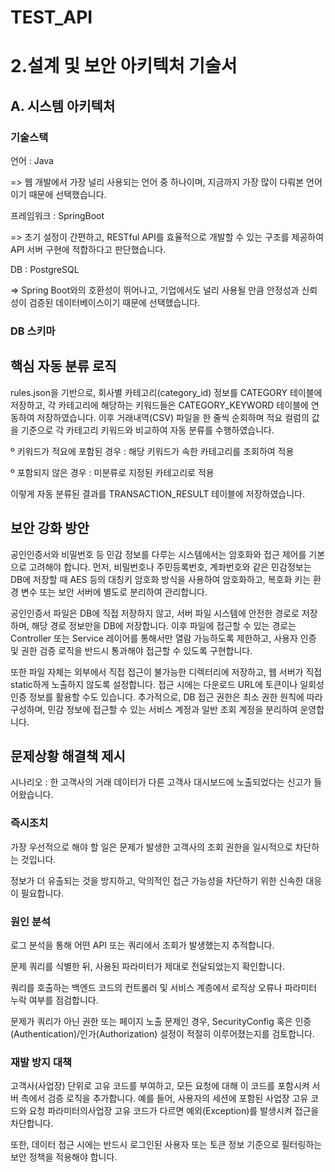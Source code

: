 # TEST_API

# 2.설계 및 보안 아키텍처 기술서
  
## A. 시스템 아키텍처

### 기술스택

언어 : Java 

=> 웹 개발에서 가장 널리 사용되는 언어 중 하나이며, 지금까지 가장 많이 다뤄본 언어이기 때문에 선택했습니다.

프레임워크 : SpringBoot

=> 초기 설정이 간편하고, RESTful API를 효율적으로 개발할 수 있는 구조를 제공하여 API 서버 구현에 적합하다고 판단했습니다.

DB : PostgreSQL 

=> Spring Boot와의 호환성이 뛰어나고, 기업에서도 널리 사용될 만큼 안정성과 신뢰성이 검증된 데이터베이스이기 때문에 선택했습니다.

### DB 스키마

## 핵심 자동 분류 로직

rules.json을 기반으로, 회사별 카테고리(category_id) 정보를 CATEGORY 테이블에 저장하고, 각 카테고리에 해당하는 키워드들은 CATEGORY_KEYWORD 테이블에 연동하여 저장하였습니다. 이후 거래내역(CSV) 파일을 한 줄씩 순회하며 적요 컬럼의 값을 기준으로 각 카테고리 키워드와 비교하여 자동 분류를 수행하였습니다.

º 키워드가 적요에 포함된 경우 : 해당 키워드가 속한 카테고리를 조회하여 적용

º 포함되지 않은 경우 : 미분류로 지정된 카테고리로 적용

이렇게 자동 분류된 결과를 TRANSACTION_RESULT 테이블에 저장하였습니다.

## 보안 강화 방안

공인인증서와 비밀번호 등 민감 정보를 다루는 시스템에서는 암호화와 접근 제어를 기본으로 고려해야 합니다. 먼저, 비밀번호나 주민등록번호, 계좌번호와 같은 민감정보는 DB에 저장할 때 AES 등의 대칭키 암호화 방식을 사용하여 암호화하고, 복호화 키는 환경 변수 또는 보안 서버에 별도로 분리하여 관리합니다.

공인인증서 파일은 DB에 직접 저장하지 않고, 서버 파일 시스템에 안전한 경로로 저장하며, 해당 경로 정보만을 DB에 저장합니다. 이후 파일에 접근할 수 있는 경로는 Controller 또는 Service 레이어를 통해서만 열람 가능하도록 제한하고, 사용자 인증 및 권한 검증 로직을 반드시 통과해야 접근할 수 있도록 구현합니다.

또한 파일 자체는 외부에서 직접 접근이 불가능한 디렉터리에 저장하고, 웹 서버가 직접 static하게 노출하지 않도록 설정합니다. 접근 시에는 다운로드 URL에 토큰이나 일회성 인증 정보를 활용할 수도 있습니다.
추가적으로, DB 접근 권한은 최소 권한 원칙에 따라 구성하며, 민감 정보에 접근할 수 있는 서비스 계정과 일반 조회 계정을 분리하여 운영합니다.

## 문제상황 해결책 제시

시나리오 : 한 고객사의 거래 데이터가 다른 고객사 대시보드에 노출되었다는 신고가 들어왔습니다.

### 즉시조치

가장 우선적으로 해야 할 일은 문제가 발생한 고객사의 조회 권한을 일시적으로 차단하는 것입니다.

정보가 더 유출되는 것을 방지하고, 악의적인 접근 가능성을 차단하기 위한 신속한 대응이 필요합니다.

### 원인 분석
로그 분석을 통해 어떤 API 또는 쿼리에서 조회가 발생했는지 추적합니다.

문제 쿼리를 식별한 뒤, 사용된 파라미터가 제대로 전달되었는지 확인합니다.

쿼리를 호출하는 백엔드 코드의 컨트롤러 및 서비스 계층에서 로직상 오류나 파라미터 누락 여부를 점검합니다.

문제가 쿼리가 아닌 권한 또는 페이지 노출 문제인 경우,
SecurityConfig 혹은 인증(Authentication)/인가(Authorization) 설정이 적절히 이루어졌는지를 검토합니다.

### 재발 방지 대책

고객사(사업장) 단위로 고유 코드를 부여하고, 모든 요청에 대해 이 코드를 포함시켜 서버 측에서 검증 로직을 추가합니다.
예를 들어, 사용자의 세션에 포함된 사업장 고유 코드와 요청 파라미터의사업장 고유 코드가 다르면 예외(Exception)를 발생시켜 접근을 차단합니다.

또한, 데이터 접근 시에는 반드시 로그인된 사용자 또는 토큰 정보 기준으로 필터링하는 보안 정책을 적용해야 합니다.
    
